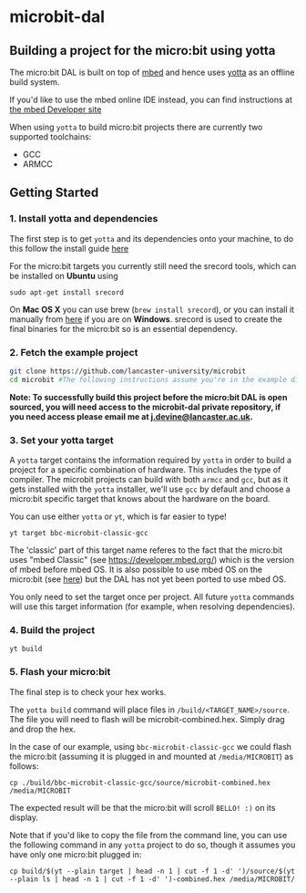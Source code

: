 # microbit-dal

## Building a project for the micro:bit using yotta 

The micro:bit DAL is built on top of [mbed](http://mbed.com) and hence uses [yotta](http://yotta.mbed.com) as an offline build system.

If you'd like to use the mbed online IDE instead, you can find instructions at [the mbed Developer site](https://developer.mbed.org/platforms/Microbit/)


When using `yotta` to build micro:bit projects there are currently two supported toolchains:

* GCC
* ARMCC

## Getting Started

### 1. Install yotta and dependencies

The first step is to get `yotta` and its dependencies onto your machine, to do this follow the install guide [here](http://docs.yottabuild.org/#installing)


For the micro:bit targets you currently still need the srecord tools, which can be installed on **Ubuntu** using
```
sudo apt-get install srecord
```

On **Mac OS X** you can use brew (`brew install srecord`), or you can install it manually from [here](http://srecord.sourceforge.net/) if you are on **Windows**. srecord is used to create the final binaries for the micro:bit so is an essential dependency.


### 2. Fetch the example project

```bash
git clone https://github.com/lancaster-university/microbit
cd microbit #The following instructions assume you're in the example directory
```

**Note: To successfully build this project before the micro:bit DAL is open sourced, you will need access to the microbit-dal private repository, if you need access please email me at j.devine@lancaster.ac.uk.**

### 3. Set your yotta target

A `yotta` target contains the information required by `yotta` in order to build a project for a specific combination of hardware. This includes the type of compiler. The microbit projects can build with both `armcc` and `gcc`, but as it gets installed with the `yotta` installer, we'll use `gcc` by default and choose a micro:bit specific target that knows about the hardware on the board.

You can use either `yotta` or `yt`, which is far easier to type!

```
yt target bbc-microbit-classic-gcc
```

The 'classic' part of this target name referes to the fact that the micro:bit uses "mbed Classic" (see https://developer.mbed.org/) which is the version of mbed before mbed OS. It is also possible to use mbed OS on the micro:bit (see [here](https://www.mbed.com/en/development/hardware/boards/)) but the DAL has not yet been ported to use mbed OS. 
 
You only need to set the target once per project. All future `yotta` commands will use this target information (for example, when resolving dependencies).

### 4. Build the project

```
yt build
```

### 5. Flash your micro:bit
The final step is to check your hex works. 

The `yotta build` command will place files in `/build/<TARGET_NAME>/source`. The file you will need to flash will be microbit-combined.hex. Simply drag and drop the hex.

In the case of our example, using `bbc-microbit-classic-gcc` we could flash the micro:bit (assuming it is plugged in and mounted at `/media/MICROBIT`) as follows:

```
cp ./build/bbc-microbit-classic-gcc/source/microbit-combined.hex /media/MICROBIT
```
The expected result will be that the micro:bit will scroll `BELLO! :)` on its display.

Note that if you'd like to copy the file from the command line, you can use the following command in any `yotta` project to do so, though it assumes you have only one micro:bit plugged in:

```
cp build/$(yt --plain target | head -n 1 | cut -f 1 -d' ')/source/$(yt --plain ls | head -n 1 | cut -f 1 -d' ')-combined.hex /media/MICROBIT/
```
